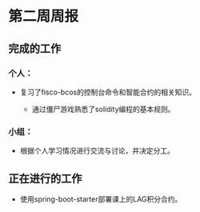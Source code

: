 # 第二周周报

## 完成的工作

### 个人：

* 复习了fisco-bcos的控制台命令和智能合约的相关知识。

 	* 通过僵尸游戏熟悉了solidity编程的基本规则。

### 小组：

* 根据个人学习情况进行交流与讨论，并决定分工。

  

## 正在进行的工作

* 使用spring-boot-starter部署课上的LAG积分合约。